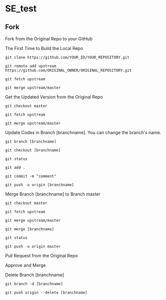 # SE_test

## Fork

Fork from the Original Repo to your GitHub <br>

The First Time to Build the Local Repo

```
git clone https://github.com/YOUR_ID/YOUR_REPOSITORY.git

git remote add upstream https://github.com/ORIGINAL_OWNER/ORIGINAL_REPOSITORY.git

git fetch upstream

git merge upstream/master
```

Get the Updated Version from the Original Repo

```
git checkout master

git fetch upstream

git merge upstream/master
```

Update Codes in Branch [branchname]. You can change the branch's name.

```
git branch [branchname]

git checkout [branchname]

git status

git add .

git commit -m "comment"

git push -u origin [branchname]
```

Merge Branch [branchname] to Branch master

```
git checkout master

git fetch upstream

git merge upstream/master

git merge [branchname]

git status

git push -u origin master
```

Pull Request from the Original Repo <br>

Approve and Merge <br>

Delete Branch [branchname]

```
git branch -d [branchname]

git push origin --delete [branchname]
```


